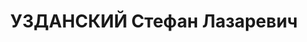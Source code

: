 ---
title: УЗДАНСКИЙ Стефан Лазаревич
description: "Род. в 1898, Варшава, обр.: окончил реальное училище. окончил Алексеевское\
  \ военное училище (1917), (Военную академию фактически окончил в 1923-м. но согласно\
  \ приказа РВСР считался окончившим ее в 1922-м), окончил Оперативный факультет Военной\
  \ академии им. Фрунзе (1933)., член московской группы СДКП и Л, Член РКП(б) с 1918-го.\
  \ Во время учебы на инженерном факультете “Московского технологического института”\
  \ (Московское промышленное училище?) состоял членом социал-демократического кружка.\
  \ Мобилизован, прапорщик. С октября 1917-го в Красной Гвардии, активный участник\
  \ революционных боев в Москве. В Красной Армии с 1919-го. на Западном фронте: командир\
  \ роты, командир полка, помощник начальника оперативного управления штаба 1-й армии.\
  \ В 1921-1922 годах: участник подавления Кронштадтского мятежа, секретарь русско-украинской\
  \ делегации Минске-Несвижской пограничной комиссии, слушатель Военной академии.\
  \ Снят с учебы и направлен в загранкомандировку по линии Разведупра . Атташе полпредств\
  \ в Варшаве (1922-1924), в Вене (1924-1925). В 1925-1926 годах сотрудник 3-го отдела\
  \ Разведуправления. В 1926-1931 годах на нелегальной работе во Франции (помощник\
  \ резидента в Париже), был арестован в 1927-м и приговорен к 5 годам тюрьмы, в 1931-м\
  \ вернулся в СССР. В 1932-1933 и 1934-1935 годах начальник сектора 3-го отдела 4-го\
  \ Управления Штаба РККА, Награжден орденом Красного Знамени “за исключительные заслуги,\
  \ личное геройство и мужество” (1933). Стажировался в войсках по должности командира\
  \ батальона 49-го стрелкового полка 17-й стрелковой дивизии., В 1935-1937 годах\
  \ помощник начальника отделения, заместитель начальника 1-го (западного) отдела\
  \ Разведуправления РККА, полковник (17.01.36) \n  Арестован 14.06.1937. Приговор:\
  \ 03.11.1937 – ВМН. Расстрелян 03.11.1937. \n  Реабилитирован 24.12.1955"
---